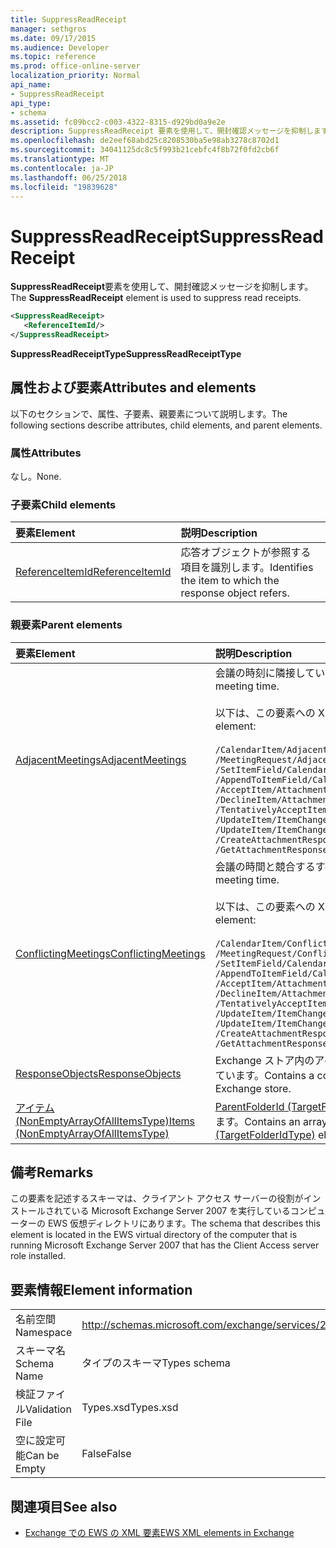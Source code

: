 ```yaml
---
title: SuppressReadReceipt
manager: sethgros
ms.date: 09/17/2015
ms.audience: Developer
ms.topic: reference
ms.prod: office-online-server
localization_priority: Normal
api_name:
- SuppressReadReceipt
api_type:
- schema
ms.assetid: fc09bcc2-c003-4322-8315-d929bd0a9e2e
description: SuppressReadReceipt 要素を使用して、開封確認メッセージを抑制します。
ms.openlocfilehash: de2eef68abd25c8208530ba5e98ab3278c8702d1
ms.sourcegitcommit: 34041125dc8c5f993b21cebfc4f8b72f0fd2cb6f
ms.translationtype: MT
ms.contentlocale: ja-JP
ms.lasthandoff: 06/25/2018
ms.locfileid: "19839628"
---
```

# <a name="suppressreadreceipt"></a><span data-ttu-id="d9d3b-103">SuppressReadReceipt</span><span class="sxs-lookup"><span data-stu-id="d9d3b-103">SuppressReadReceipt</span></span>

<span data-ttu-id="d9d3b-104">**SuppressReadReceipt**要素を使用して、開封確認メッセージを抑制します。</span><span class="sxs-lookup"><span data-stu-id="d9d3b-104">The **SuppressReadReceipt** element is used to suppress read receipts.</span></span> 
  
```xml
<SuppressReadReceipt>
   <ReferenceItemId/>
</SuppressReadReceipt>
```

 <span data-ttu-id="d9d3b-105">**SuppressReadReceiptType**</span><span class="sxs-lookup"><span data-stu-id="d9d3b-105">**SuppressReadReceiptType**</span></span>
## <a name="attributes-and-elements"></a><span data-ttu-id="d9d3b-106">属性および要素</span><span class="sxs-lookup"><span data-stu-id="d9d3b-106">Attributes and elements</span></span>

<span data-ttu-id="d9d3b-107">以下のセクションで、属性、子要素、親要素について説明します。</span><span class="sxs-lookup"><span data-stu-id="d9d3b-107">The following sections describe attributes, child elements, and parent elements.</span></span>
  
### <a name="attributes"></a><span data-ttu-id="d9d3b-108">属性</span><span class="sxs-lookup"><span data-stu-id="d9d3b-108">Attributes</span></span>

<span data-ttu-id="d9d3b-109">なし。</span><span class="sxs-lookup"><span data-stu-id="d9d3b-109">None.</span></span>
  
### <a name="child-elements"></a><span data-ttu-id="d9d3b-110">子要素</span><span class="sxs-lookup"><span data-stu-id="d9d3b-110">Child elements</span></span>

|<span data-ttu-id="d9d3b-111">**要素**</span><span class="sxs-lookup"><span data-stu-id="d9d3b-111">**Element**</span></span>|<span data-ttu-id="d9d3b-112">**説明**</span><span class="sxs-lookup"><span data-stu-id="d9d3b-112">**Description**</span></span>|
|:-----|:-----|
|[<span data-ttu-id="d9d3b-113">ReferenceItemId</span><span class="sxs-lookup"><span data-stu-id="d9d3b-113">ReferenceItemId</span></span>](referenceitemid.md) <br/> |<span data-ttu-id="d9d3b-114">応答オブジェクトが参照する項目を識別します。</span><span class="sxs-lookup"><span data-stu-id="d9d3b-114">Identifies the item to which the response object refers.</span></span>  <br/> |
   
### <a name="parent-elements"></a><span data-ttu-id="d9d3b-115">親要素</span><span class="sxs-lookup"><span data-stu-id="d9d3b-115">Parent elements</span></span>

|<span data-ttu-id="d9d3b-116">**要素**</span><span class="sxs-lookup"><span data-stu-id="d9d3b-116">**Element**</span></span>|<span data-ttu-id="d9d3b-117">**説明**</span><span class="sxs-lookup"><span data-stu-id="d9d3b-117">**Description**</span></span>|
|:-----|:-----|
|[<span data-ttu-id="d9d3b-118">AdjacentMeetings</span><span class="sxs-lookup"><span data-stu-id="d9d3b-118">AdjacentMeetings</span></span>](adjacentmeetings.md) <br/> | <span data-ttu-id="d9d3b-119">会議の時刻に隣接しているすべての項目について説明します。</span><span class="sxs-lookup"><span data-stu-id="d9d3b-119">Describes all items that are adjacent to a meeting time.</span></span>  <br/><br/>  <span data-ttu-id="d9d3b-120">以下は、この要素への XPath 式の一部です。</span><span class="sxs-lookup"><span data-stu-id="d9d3b-120">The following are some of the XPath expressions to this element:</span></span><br/>  <br/>  `/CalendarItem/AdjacentMeetings` <br/>  `/MeetingRequest/AdjacentMeetings` <br/>  `/SetItemField/CalendarItem/AdjacentMeetings` <br/>  `/AppendToItemField/CalendarItem/AdjacentMeetings` <br/>  `/AcceptItem/Attachments/ItemAttachment/CalendarItem/AdjacentMeetings` <br/>  `/DeclineItem/Attachments/ItemAttachment/CalendarItem/AdjacentMeetings` <br/>  `/TentativelyAcceptItem/Attachments/ItemAttachment/CalendarItem/AdjacentMeetings` <br/>  `/UpdateItem/ItemChanges/ItemChange/Updates/SetItemField/CalendarItem/AdjacentMeetings` <br/>  `/UpdateItem/ItemChanges/ItemChange/Updates/AppendToItemField/CalendarItem/AdjacentMeetings` <br/>  `/CreateAttachmentResponseMessage/Attachments/ItemAttachment/CalendarItem/AdjacentMeetings` <br/>  `/GetAttachmentResponseMessage/Attachments/ItemAttachment/CalendarItem/AdjacentMeetings` <br/> |
|[<span data-ttu-id="d9d3b-121">ConflictingMeetings</span><span class="sxs-lookup"><span data-stu-id="d9d3b-121">ConflictingMeetings</span></span>](conflictingmeetings.md) <br/> | <span data-ttu-id="d9d3b-122">会議の時間と競合するすべての項目について説明します。</span><span class="sxs-lookup"><span data-stu-id="d9d3b-122">Describes all items that conflict with a meeting time.</span></span> <br/> <br/>  <span data-ttu-id="d9d3b-123">以下は、この要素への XPath 式の一部です。</span><span class="sxs-lookup"><span data-stu-id="d9d3b-123">The following are some of the XPath expressions to this element:</span></span> <br/> <br/>  `/CalendarItem/ConflictingMeetings` <br/>  `/MeetingRequest/ConflictingMeetings` <br/>  `/SetItemField/CalendarItem/ConflictingMeetings` <br/>  `/AppendToItemField/CalendarItem/ConflictingMeetings` <br/>  `/AcceptItem/Attachments/ItemAttachment/CalendarItem/ConflictingMeetings` <br/>  `/DeclineItem/Attachments/ItemAttachment/CalendarItem/ConflictingMeetings` <br/>  `/TentativelyAcceptItem/Attachments/ItemAttachment/CalendarItem/ConflictingMeetings` <br/>  `/UpdateItem/ItemChanges/ItemChange/Updates/SetItemField/CalendarItem/ConflictingMeetings` <br/>  `/UpdateItem/ItemChanges/ItemChange/Updates/AppendToItemField/CalendarItem/ConflictingMeetings` <br/>  `/CreateAttachmentResponseMessage/Attachments/ItemAttachment/CalendarItem/ConflictingMeetings` <br/>  `/GetAttachmentResponseMessage/Attachments/ItemAttachment/CalendarItem/ConflictingMeetings` <br/> |
|[<span data-ttu-id="d9d3b-124">ResponseObjects</span><span class="sxs-lookup"><span data-stu-id="d9d3b-124">ResponseObjects</span></span>](responseobjects.md) <br/> |<span data-ttu-id="d9d3b-125">Exchange ストア内のアイテムに関連付けられているすべての応答オブジェクトのコレクションが含まれています。</span><span class="sxs-lookup"><span data-stu-id="d9d3b-125">Contains a collection of all the response objects that are associated with an item in the Exchange store.</span></span>  <br/> |
|[<span data-ttu-id="d9d3b-126">アイテム (NonEmptyArrayOfAllItemsType)</span><span class="sxs-lookup"><span data-stu-id="d9d3b-126">Items (NonEmptyArrayOfAllItemsType)</span></span>](items-nonemptyarrayofallitemstype.md) <br/> |<span data-ttu-id="d9d3b-127">[ParentFolderId (TargetFolderIdType)](parentfolderid-targetfolderidtype.md)の要素で識別されるフォルダーを作成する項目の配列が含まれています。</span><span class="sxs-lookup"><span data-stu-id="d9d3b-127">Contains an array of items to create in the folder that is identified by the [ParentFolderId (TargetFolderIdType)](parentfolderid-targetfolderidtype.md) element.</span></span>  <br/> |
   
## <a name="remarks"></a><span data-ttu-id="d9d3b-128">備考</span><span class="sxs-lookup"><span data-stu-id="d9d3b-128">Remarks</span></span>

<span data-ttu-id="d9d3b-129">この要素を記述するスキーマは、クライアント アクセス サーバーの役割がインストールされている Microsoft Exchange Server 2007 を実行しているコンピューターの EWS 仮想ディレクトリにあります。</span><span class="sxs-lookup"><span data-stu-id="d9d3b-129">The schema that describes this element is located in the EWS virtual directory of the computer that is running Microsoft Exchange Server 2007 that has the Client Access server role installed.</span></span>
  
## <a name="element-information"></a><span data-ttu-id="d9d3b-130">要素情報</span><span class="sxs-lookup"><span data-stu-id="d9d3b-130">Element information</span></span>

|||
|:-----|:-----|
|<span data-ttu-id="d9d3b-131">名前空間</span><span class="sxs-lookup"><span data-stu-id="d9d3b-131">Namespace</span></span>  <br/> |http://schemas.microsoft.com/exchange/services/2006/types  <br/> |
|<span data-ttu-id="d9d3b-132">スキーマ名</span><span class="sxs-lookup"><span data-stu-id="d9d3b-132">Schema Name</span></span>  <br/> |<span data-ttu-id="d9d3b-133">タイプのスキーマ</span><span class="sxs-lookup"><span data-stu-id="d9d3b-133">Types schema</span></span>  <br/> |
|<span data-ttu-id="d9d3b-134">検証ファイル</span><span class="sxs-lookup"><span data-stu-id="d9d3b-134">Validation File</span></span>  <br/> |<span data-ttu-id="d9d3b-135">Types.xsd</span><span class="sxs-lookup"><span data-stu-id="d9d3b-135">Types.xsd</span></span>  <br/> |
|<span data-ttu-id="d9d3b-136">空に設定可能</span><span class="sxs-lookup"><span data-stu-id="d9d3b-136">Can be Empty</span></span>  <br/> |<span data-ttu-id="d9d3b-137">False</span><span class="sxs-lookup"><span data-stu-id="d9d3b-137">False</span></span>  <br/> |
   
## <a name="see-also"></a><span data-ttu-id="d9d3b-138">関連項目</span><span class="sxs-lookup"><span data-stu-id="d9d3b-138">See also</span></span>

- [<span data-ttu-id="d9d3b-139">Exchange での EWS の XML 要素</span><span class="sxs-lookup"><span data-stu-id="d9d3b-139">EWS XML elements in Exchange</span></span>](ews-xml-elements-in-exchange.md)

